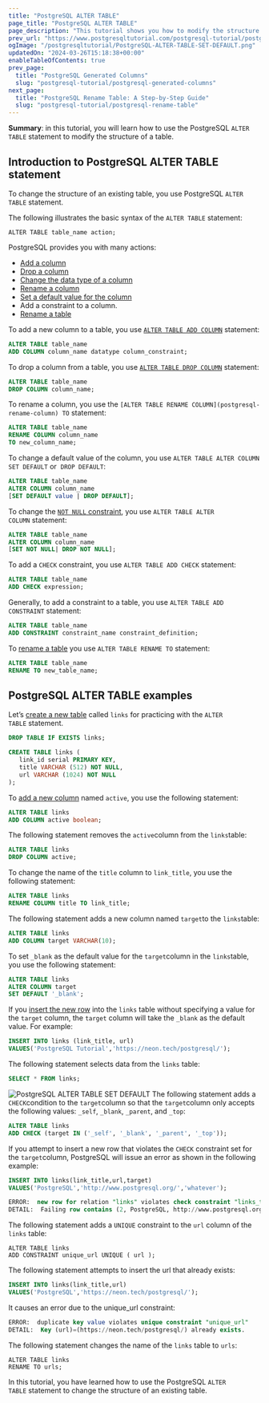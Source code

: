 ```yaml
---
title: "PostgreSQL ALTER TABLE"
page_title: "PostgreSQL ALTER TABLE"
page_description: "This tutorial shows you how to modify the structure of a table by using the PostgreSQL ALTER TABLE statement."
prev_url: "https://www.postgresqltutorial.com/postgresql-tutorial/postgresql-alter-table/"
ogImage: "/postgresqltutorial/PostgreSQL-ALTER-TABLE-SET-DEFAULT.png"
updatedOn: "2024-03-26T15:18:38+00:00"
enableTableOfContents: true
prev_page: 
  title: "PostgreSQL Generated Columns"
  slug: "postgresql-tutorial/postgresql-generated-columns"
next_page: 
  title: "PostgreSQL Rename Table: A Step-by-Step Guide"
  slug: "postgresql-tutorial/postgresql-rename-table"
---
```





**Summary**: in this tutorial, you will learn how to use the PostgreSQL `ALTER TABLE` statement to modify the structure of a table.


## Introduction to PostgreSQL ALTER TABLE statement

To change the structure of an existing table, you use PostgreSQL `ALTER TABLE` statement.

The following illustrates the basic syntax of the `ALTER TABLE` statement:


```shellsql
ALTER TABLE table_name action;
```
PostgreSQL provides you with many actions:

* [Add a column](postgresql-add-column)
* [Drop a column](postgresql-drop-column)
* [Change the data type of a column](postgresql-change-column-type)
* [Rename a column](postgresql-rename-column)
* [Set a default value for the column](postgresql-default-value)
* Add a constraint to a column.
* [Rename a table](postgresql-rename-table)

To add a new column to a table, you use [`ALTER TABLE ADD COLUMN`](postgresql-add-column) statement:


```sql
ALTER TABLE table_name 
ADD COLUMN column_name datatype column_constraint;
```
To drop a column from a table, you use [`ALTER TABLE DROP COLUMN`](postgresql-drop-column) statement:


```sql
ALTER TABLE table_name 
DROP COLUMN column_name;
```
To rename a column, you use the `[ALTER TABLE RENAME COLUMN](postgresql-rename-column) TO` statement:


```sql
ALTER TABLE table_name 
RENAME COLUMN column_name 
TO new_column_name;
```
To change a default value of the column, you use `ALTER TABLE ALTER COLUMN SET DEFAULT` or  `DROP DEFAULT`:


```sql
ALTER TABLE table_name 
ALTER COLUMN column_name 
[SET DEFAULT value | DROP DEFAULT];
```
To change the [`NOT NULL` constraint](postgresql-not-null-constraint), you use `ALTER TABLE ALTER COLUMN` statement:


```sql
ALTER TABLE table_name 
ALTER COLUMN column_name 
[SET NOT NULL| DROP NOT NULL];
```
To add a `CHECK` constraint, you use `ALTER TABLE ADD CHECK` statement:


```sql
ALTER TABLE table_name 
ADD CHECK expression;
```
Generally, to add a constraint to a table, you use `ALTER TABLE ADD CONSTRAINT` statement:


```sql
ALTER TABLE table_name 
ADD CONSTRAINT constraint_name constraint_definition;
```
To [rename a table](postgresql-rename-table) you use `ALTER TABLE RENAME TO` statement:


```sql
ALTER TABLE table_name 
RENAME TO new_table_name;
```

## PostgreSQL ALTER TABLE examples

Let’s [create a new table](postgresql-create-table "PostgreSQL CREATE TABLE") called `links` for practicing with the `ALTER TABLE` statement.


```sql
DROP TABLE IF EXISTS links;

CREATE TABLE links (
   link_id serial PRIMARY KEY,
   title VARCHAR (512) NOT NULL,
   url VARCHAR (1024) NOT NULL
);
```
To [add a new column](postgresql-add-column) named `active`, you use the following statement:


```sql
ALTER TABLE links
ADD COLUMN active boolean;
```
The following statement removes the `active`column from the `links`table:


```sql
ALTER TABLE links 
DROP COLUMN active;
```
To change the name of the `title` column to `link_title`, you use the following statement:


```sql
ALTER TABLE links 
RENAME COLUMN title TO link_title;
```
The following statement adds a new column named `target`to the `links`table:


```sql
ALTER TABLE links 
ADD COLUMN target VARCHAR(10);
```
To set `_blank` as the default value for the `target`column in the `links`table, you use the following statement:


```sql
ALTER TABLE links 
ALTER COLUMN target
SET DEFAULT '_blank';
```
If you [insert the new row](postgresql-insert) into the `links` table without specifying a value for the `target` column, the `target` column will take the `_blank` as the default value. For example:


```sql
INSERT INTO links (link_title, url)
VALUES('PostgreSQL Tutorial','https://neon.tech/postgresql/');
```
The following statement selects data from the `links` table:


```sql
SELECT * FROM links;
```

![PostgreSQL ALTER TABLE SET DEFAULT](/postgresqltutorial/PostgreSQL-ALTER-TABLE-SET-DEFAULT.png)
The following statement adds a `CHECK`condition to the `target`column so that the `target`column only accepts the following values: `_self`, `_blank`, `_parent`, and `_top`:


```sql
ALTER TABLE links 
ADD CHECK (target IN ('_self', '_blank', '_parent', '_top'));
```
If you attempt to insert a new row that violates the `CHECK` constraint set for the `target`column, PostgreSQL will issue an error as shown in the following example:


```sql
INSERT INTO links(link_title,url,target) 
VALUES('PostgreSQL','http://www.postgresql.org/','whatever');
```

```sql
ERROR:  new row for relation "links" violates check constraint "links_target_check"
DETAIL:  Failing row contains (2, PostgreSQL, http://www.postgresql.org/, whatever).DETAIL:  Failing row contains (2, PostgreSQL, http://www.postgresql.org/, whatever).
```
The following statement adds a `UNIQUE` constraint to the `url` column of the `links` table:


```shell
ALTER TABLE links 
ADD CONSTRAINT unique_url UNIQUE ( url );
```
The following statement attempts to insert the url that already exists:


```sql
INSERT INTO links(link_title,url) 
VALUES('PostgreSQL','https://neon.tech/postgresql/');
```
It causes an error due to the unique\_url constraint:


```sql
ERROR:  duplicate key value violates unique constraint "unique_url"
DETAIL:  Key (url)=(https://neon.tech/postgresql/) already exists.
```
The following statement changes the name of the `links` table to `urls`:


```
ALTER TABLE links 
RENAME TO urls;
```
In this tutorial, you have learned how to use the PostgreSQL `ALTER TABLE` statement to change the structure of an existing table.

